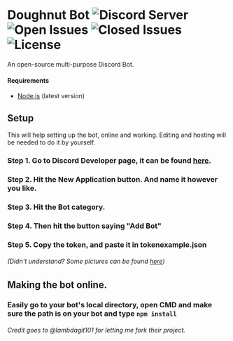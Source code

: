 # Doughnut Bot ![Discord Server](https://img.shields.io/discord/745311967950143558?color=%237289DA) ![Open Issues](https://img.shields.io/github/issues/DavidJoacaRo/doughnut) ![Closed Issues](https://img.shields.io/github/issues-closed/DavidJoacaRo/doughnut) ![License](https://img.shields.io/github/license/DavidJoacaRo/doughnut)
An open-source multi-purpose Discord Bot. 


#### Requirements
- [Node.js](https://nodejs.org/en/) (latest version)

## Setup
This will help setting up the bot, online and working. Editing and hosting will be needed to do it by yourself.

### Step 1. Go to Discord Developer page, it can be found [here](https://discord.com/developers/applications/).

### Step 2. Hit the New Application button. And name it however you like.

### Step 3. Hit the Bot category.

### Step 4. Then hit the button saying "Add Bot"

### Step 5. Copy the token, and paste it in tokenexample.json

###### (Didn't understand? Some pictures can be found [here](https://imgur.com/a/WQtLliY))


## Making the bot online.

### Easily go to your bot's local directory, open CMD and make sure the path is on your bot and type `npm install`



###### Credit goes to @lambdagit101 for letting me fork their project.
